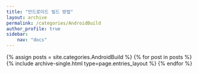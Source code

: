 ```yaml
---
title: "안드로이드 빌드 방법"
layout: archive
permalink: /categories/AndroidBuild
author_profile: true
sidebar:
    nav: "docs"
---
```


{% assign posts = site.categories.AndroidBuild %}
{% for post in posts %} {% include archive-single.html type=page.entries_layout %} {% endfor %}